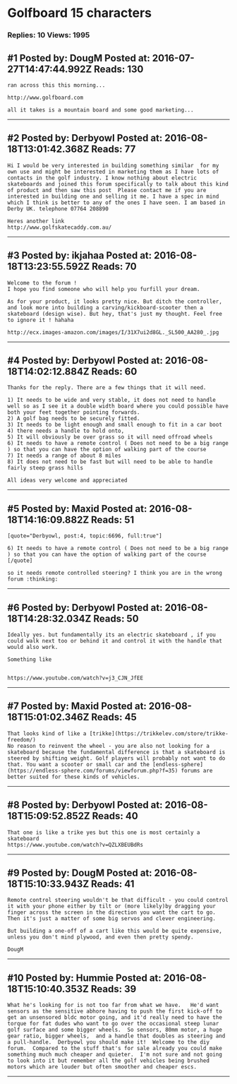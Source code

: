 # Golfboard 15 characters

### Replies: 10 Views: 1995

## \#1 Posted by: DougM Posted at: 2016-07-27T14:47:44.992Z Reads: 130

```
ran across this this morning...

http://www.golfboard.com

all it takes is a mountain board and some good marketing...
```

---
## \#2 Posted by: Derbyowl Posted at: 2016-08-18T13:01:42.368Z Reads: 77

```
Hi I would be very interested in building something similar  for my own use and might be interested in marketing them as I have lots of contacts in the golf industry. I know nothing about electric skateboards and joined this forum specifically to talk about this kind of product and then saw this post  Please contact me if you are interested in building one and selling it me. I have a spec in mind which I think is better to any of the ones I have seen. I am based in Derby UK. telephone 07764 208890

Heres another link 
http://www.golfskatecaddy.com.au/
```

---
## \#3 Posted by: ikjahaa Posted at: 2016-08-18T13:23:55.592Z Reads: 70

```
Welcome to the forum !
I hope you find someone who will help you furfill your dream.

As for your product, it looks pretty nice. But ditch the controller, and look more into building a carving/kickboard-scooter then a skateboard (design wise). But hey, that's just my thought. Feel free to ignore it ! hahaha

http://ecx.images-amazon.com/images/I/31X7ui2d8GL._SL500_AA280_.jpg
```

---
## \#4 Posted by: Derbyowl Posted at: 2016-08-18T14:02:12.884Z Reads: 60

```
Thanks for the reply. There are a few things that it will need.

1) It needs to be wide and very stable, it does not need to handle well so as I see it a double width board where you could possible have both your feet together pointing forwards.
2) A golf bag needs to be securely fitted.
3) It needs to be light enough and small enough to fit in a car boot
4) there needs a handle to hold onto,
5) It will obviously be over grass so it will need offroad wheels
6) It needs to have a remote control ( Does not need to be a big range ) so that you can have the option of walking part of the course
7) It needs a range of about 8 miles 
8) It does not need to be fast but will need to be able to handle fairly steep grass hills

All ideas very welcome and appreciated
```

---
## \#5 Posted by: Maxid Posted at: 2016-08-18T14:16:09.882Z Reads: 51

```
[quote="Derbyowl, post:4, topic:6696, full:true"]

6) It needs to have a remote control ( Does not need to be a big range ) so that you can have the option of walking part of the course
[/quote]

so it needs remote controlled steering? I think you are in the wrong forum :thinking:
```

---
## \#6 Posted by: Derbyowl Posted at: 2016-08-18T14:28:32.034Z Reads: 50

```
Ideally yes. but fundamentally its an electric skateboard , if you could walk next too or behind it and control it with the handle that would also work. 

Something like


https://www.youtube.com/watch?v=j3_CJN_JfEE
```

---
## \#7 Posted by: Maxid Posted at: 2016-08-18T15:01:02.346Z Reads: 45

```
That looks kind of like a [trikke](https://trikkelev.com/store/trikke-freedom/)
No reason to reinvent the wheel - you are also not looking for a skateboard because the fundamental difference is that a skateboard is steered by shifting weight. Golf players will probably not want to do that. You want a scooter or small car and the [endless-sphere](https://endless-sphere.com/forums/viewforum.php?f=35) forums are better suited for these kinds of vehicles.
```

---
## \#8 Posted by: Derbyowl Posted at: 2016-08-18T15:09:52.852Z Reads: 40

```
That one is like a trike yes but this one is most certainly a skateboard
https://www.youtube.com/watch?v=QZLXBEUBdRs
```

---
## \#9 Posted by: DougM Posted at: 2016-08-18T15:10:33.943Z Reads: 41

```
Remote control steering wouldn't be that difficult - you could control it with your phone either by tilt or (more likely)by dragging your finger across the screen in the direction you want the cart to go.  Then it's just a matter of some big servos and clever engineering.

But building a one-off of a cart like this would be quite expensive, unless you don't mind plywood, and even then pretty spendy.  

DougM
```

---
## \#10 Posted by: Hummie Posted at: 2016-08-18T15:10:40.353Z Reads: 39

```
What he's looking for is not too far from what we have.   He'd want sensors as the sensitive abhore having to push the first kick-off to get an unsensored bldc motor going, and it'd really need to have the torque for fat dudes who want to go over the occasional steep lunar golf surface and some bigger wheels.  So sensors, 80mm motor, a huge gear ratio, bigger wheels,  and a handle that doubles as steering and a pull-handle.  Derbyowl you should make it!  Welcome to the diy forum.  Compared to the stuff that's for sale already you could make something much much cheaper and quieter.  I'm not sure and not going to look into it but remember all the golf vehicles being brushed motors which are louder but often smoother and cheaper escs.
```

---
